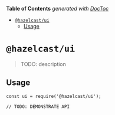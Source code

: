 <!-- START doctoc generated TOC please keep comment here to allow auto update -->
<!-- DON'T EDIT THIS SECTION, INSTEAD RE-RUN doctoc TO UPDATE -->

**Table of Contents** _generated with [DocToc](https://github.com/thlorenz/doctoc)_

- [`@hazelcast/ui`](#hazelcastui)
  - [Usage](#usage)

<!-- END doctoc generated TOC please keep comment here to allow auto update -->

# `@hazelcast/ui`

> TODO: description

## Usage

```
const ui = require('@hazelcast/ui');

// TODO: DEMONSTRATE API
```

